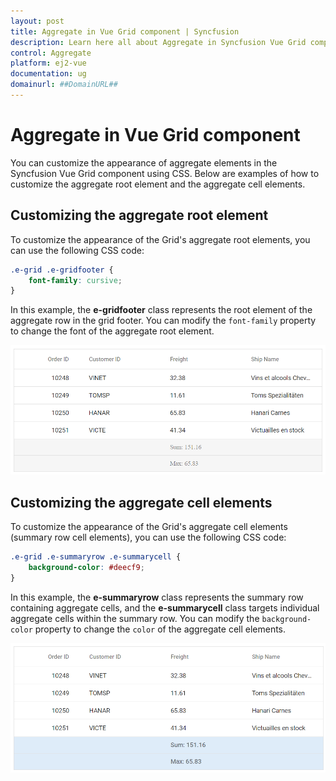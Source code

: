 ```yaml
---
layout: post
title: Aggregate in Vue Grid component | Syncfusion
description: Learn here all about Aggregate in Syncfusion Vue Grid component of Syncfusion Essential JS 2 and more.
control: Aggregate 
platform: ej2-vue
documentation: ug
domainurl: ##DomainURL##
---
```


# Aggregate in Vue Grid component

You can customize the appearance of aggregate elements in the Syncfusion Vue Grid component using CSS. Below are examples of how to customize the aggregate root element and the aggregate cell elements.

## Customizing the aggregate root element

To customize the appearance of the Grid's aggregate root elements, you can use the following CSS code:

```css
.e-grid .e-gridfooter {
    font-family: cursive;
}
```

In this example, the **e-gridfooter** class represents the root element of the aggregate row in the grid footer. You can modify the `font-family` property to change the font of the aggregate root element.

![Customize aggregate root element](../images/aggregate-root-element.png)

## Customizing the aggregate cell elements

To customize the appearance of the Grid's aggregate cell elements (summary row cell elements), you can use the following CSS code:

```css
.e-grid .e-summaryrow .e-summarycell {
    background-color: #deecf9;
}
```

In this example, the **e-summaryrow** class represents the summary row containing aggregate cells, and the **e-summarycell** class targets individual aggregate cells within the summary row. You can modify the `background-color` property to change the `color` of the aggregate cell elements.

![Customize aggregate cell element](../images/aggregate-cell-element.png)